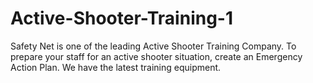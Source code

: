 # Active-Shooter-Training-1
Safety Net is one of the leading Active Shooter Training Company. To prepare your staff for an active shooter situation, create an Emergency Action Plan. We have the latest training equipment.
